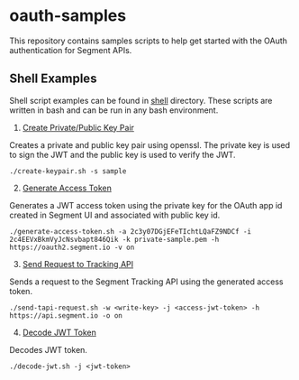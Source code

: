 # oauth-samples
This repository contains samples scripts to help get started with the OAuth authentication for Segment APIs.

## Shell Examples
Shell script examples can be found in [shell](shell) directory. These scripts are written in bash and can be run in any bash environment.

1. [Create Private/Public Key Pair](shell/create-keypair.sh)

Creates a private and public key pair using openssl. The private key is used to sign the JWT and the public key is used to verify the JWT.

```shell
./create-keypair.sh -s sample
```

2. [Generate Access Token](shell/generate-access-token.sh)

Generates a JWT access token using the private key for the OAuth app id created in Segment UI and associated with public key id.

```shell
./generate-access-token.sh -a 2c3y07DGjEFeTIchtLQaFZ9NDCf -i 2c4EEVxBkmVyJcNsvbapt846Qik -k private-sample.pem -h https://oauth2.segment.io -v on
```

3. [Send Request to Tracking API](shell/send-tapi-request.sh)

Sends a request to the Segment Tracking API using the generated access token.

```shell
./send-tapi-request.sh -w <write-key> -j <access-jwt-token> -h https://api.segment.io -o on
```

4. [Decode JWT Token](shell/decode-jwt.sh)

Decodes JWT token.

```shell
./decode-jwt.sh -j <jwt-token>
```
